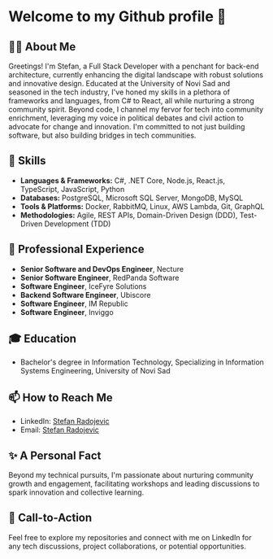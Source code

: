 # Welcome to my Github profile 👋

## 🙋‍♂️ About Me
Greetings! I'm Stefan, a Full Stack Developer with a penchant for back-end architecture, currently enhancing the digital landscape with robust solutions and innovative design. Educated at the University of Novi Sad and seasoned in the tech industry, I've honed my skills in a plethora of frameworks and languages, from C# to React, all while nurturing a strong community spirit. Beyond code, I channel my fervor for tech into community enrichment, leveraging my voice in political debates and civil action to advocate for change and innovation. I'm committed to not just building software, but also building bridges in tech communities.

## 🔧 Skills
- **Languages & Frameworks:** C#, .NET Core, Node.js, React.js, TypeScript, JavaScript, Python
- **Databases:** PostgreSQL, Microsoft SQL Server, MongoDB, MySQL
- **Tools & Platforms:** Docker, RabbitMQ, Linux, AWS Lambda, Git, GraphQL
- **Methodologies:** Agile, REST APIs, Domain-Driven Design (DDD), Test-Driven Development (TDD)

<!--## 🌟 Pinned Repositories-->

<!--## 📊 GitHub Stats
![Your GitHub Stats](https://github-readme-stats.vercel.app/api?username=TechBorn99&show_icons=true&theme=radical&hide=issues,contribs&count_private=true)-->

<!--## 🌍 Open Source Contributions-->

## 💼 Professional Experience
- **Senior Software and DevOps Engineer**, Necture
- **Senior Software Engineer**, RedPanda Software
- **Software Engineer**, IceFyre Solutions
- **Backend Software Engineer**, Ubiscore
- **Software Engineer**, IM Republic 
- **Software Engineer**, Inviggo

## 🎓 Education
- Bachelor's degree in Information Technology, Specializing in Information Systems Engineering, University of Novi Sad

## 📫 How to Reach Me
- LinkedIn: [Stefan Radojevic](https://www.linkedin.com/in/stefan-radojevic-0706/)
- Email: [Stefan Radojevic](mailto:radojevic.stefan.sr@gmail.com)

## ✨ A Personal Fact
Beyond my technical pursuits, I'm passionate about nurturing community growth and engagement, facilitating workshops and leading discussions to spark innovation and collective learning.

## 📌 Call-to-Action
Feel free to explore my repositories and connect with me on LinkedIn for any tech discussions, project collaborations, or potential opportunities.
